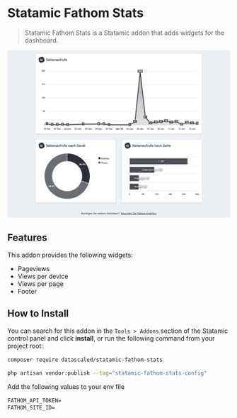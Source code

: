 # Statamic Fathom Stats

> Statamic Fathom Stats is a Statamic addon that adds widgets for the dashboard.

![Preview](https://github.com/datascaled/statamic-fathom-stats/blob/master/assets/preview.png)

## Features

This addon provides the following widgets:

- Pageviews
- Views per device
- Views per page
- Footer

## How to Install

You can search for this addon in the `Tools > Addons` section of the Statamic control panel and click **install**, or run the following command from your project root:

``` bash
composer require datascaled/statamic-fathom-stats
```

``` bash
php artisan vendor:publish --tag="statamic-fathom-stats-config"
```

Add the following values to your env file

``` env
FATHOM_API_TOKEN=
FATHOM_SITE_ID=
```
